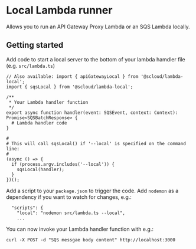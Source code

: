 # Local Lambda runner

Allows you to run an API Gateway Proxy Lambda or an SQS Lambda locally.

## Getting started

Add code to start a local server to the bottom of your lambda hamdler file (e.g. `src/lambda.ts`)

```
// Also available: import { apiGatewayLocal } from '@scloud/lambda-local';
import { sqsLocal } from '@scloud/lambda-local';

/**
 * Your Lambda handler function
 */
export async function handler(event: SQSEvent, context: Context): Promise<SQSBatchResponse> {
  # Lambda handler code
}

#
# This will call sqsLocal() if '--local' is specified on the command line:
#
(async () => {
  if (process.argv.includes('--local')) {
    sqsLocal(handler);
  }
})();
```

Add a script to your `package.json` to trigger the code. Add `nodemon` as a dependency if you want to watch for changes, e.g.:

```
  "scripts": {
    "local": "nodemon src/lambda.ts --local",
    ...
```

You can now invoke your Lambda handler function with e.g.:

`curl -X POST -d "SQS messgae body content" http://localhost:3000`
